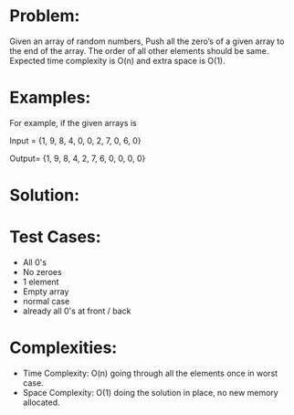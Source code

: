 # Problem:

Given an array of random numbers, Push all the zero’s of a given array to the end of the array.  The order of all other elements should be same. Expected time complexity is O(n) and extra space is O(1).

# Examples:

For example, if the given arrays is 

Input = {1, 9, 8, 4, 0, 0, 2, 7, 0, 6, 0} 

Output= {1, 9, 8, 4, 2, 7, 6, 0, 0, 0, 0}

# Solution:

# Test Cases:
 - All 0's
 - No zeroes
 - 1 element
 - Empty array
 - normal case
 - already all 0's at front / back
# Complexities:

 - Time Complexity: O(n) going through all the elements once in worst case.
 - Space Complexity: O(1) doing the solution in place, no new memory allocated.